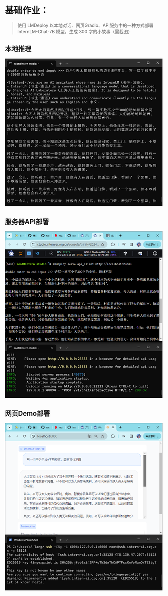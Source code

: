 # 基础作业：

> 使用 LMDeploy 以本地对话、网页Gradio、API服务中的一种方式部署 InternLM-Chat-7B 模型，生成 300 字的小故事（需截图）

## 本地推理
![Alt text](image.png)

## 服务器API部署
![Alt text](image-1.png)

## 网页Demo部署
![Alt text](image-2.png)